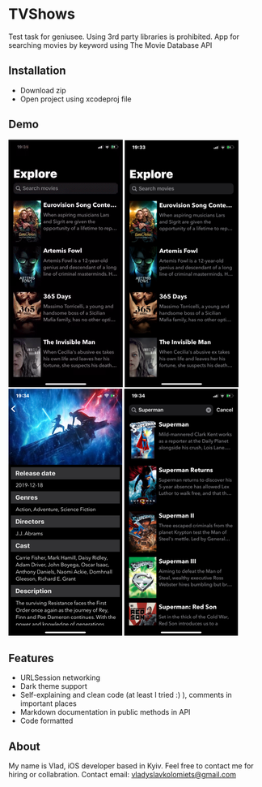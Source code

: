 # TVShows
Test task for geniusee. Using 3rd party libraries is prohibited. 
App for searching movies by keyword using The Movie Database API

## Installation
* Download zip
* Open project using xcodeproj file

## Demo

![demo](demo.gif)
![Screenshot1](1.png) ![Screenshot2](2.png) ![Screenshot3](3.png) 

## Features
* URLSession networking
* Dark theme support
* Self-explaining and clean code (at least I tried :) ), comments in important places
* Markdown documentation in public methods in API
* Code formatted

## About

My name is Vlad, iOS developer based in Kyiv. Feel free to contact me for hiring or collabration. Contact email: vladyslavkolomiets@gmail.com
